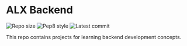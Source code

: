 # ALX Backend

![Repo size](https://img.shields.io/github/repo-size/elhaddoumi1999/alx-backend)
![Pep8 style](https://img.shields.io/badge/PEP8-style%20guide-purple?style=round-square)
![Latest commit](https://img.shields.io/github/last-commit/elhaddoumi1999/alx-backend/main?style=round-square)

This repo contains projects for learning backend development concepts.
